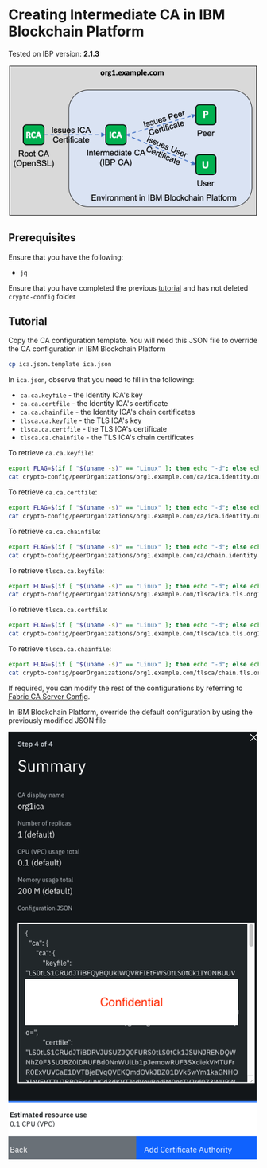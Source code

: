 <!-- markdownlint-disable MD033 -->
# Creating Intermediate CA in IBM Blockchain Platform

Tested on IBP version: **2.1.3**

<img src="img/ibp-scenario1.png" width="500" />

## Prerequisites

Ensure that you have the following:

* `jq`

Ensure that you have completed the previous [tutorial](README.md) and has not deleted `crypto-config` folder

## Tutorial

Copy the CA configuration template. You will need this JSON file to override the CA configuration in IBM Blockchain Platform

```bash
cp ica.json.template ica.json
```

In `ica.json`, observe that you need to fill in the following:

* `ca.ca.keyfile` - the Identity ICA's key
* `ca.ca.certfile` - the Identity ICA's certificate
* `ca.ca.chainfile` - the Identity ICA's chain certificates
* `tlsca.ca.keyfile` - the TLS ICA's key
* `tlsca.ca.certfile` - the TLS ICA's certificate
* `tlsca.ca.chainfile` - the TLS ICA's chain certificates

To retrieve `ca.ca.keyfile`:

```bash
export FLAG=$(if [ "$(uname -s)" == "Linux" ]; then echo "-d"; else echo "-b 0"; fi)
cat crypto-config/peerOrganizations/org1.example.com/ca/ica.identity.org1.example.com.key | base64 $FLAG
```

To retrieve `ca.ca.certfile`:

```bash
export FLAG=$(if [ "$(uname -s)" == "Linux" ]; then echo "-d"; else echo "-b 0"; fi)
cat crypto-config/peerOrganizations/org1.example.com/ca/ica.identity.org1.example.com.cert | base64 $FLAG
```

To retrieve `ca.ca.chainfile`:

```bash
export FLAG=$(if [ "$(uname -s)" == "Linux" ]; then echo "-d"; else echo "-b 0"; fi)
cat crypto-config/peerOrganizations/org1.example.com/ca/chain.identity.org1.example.com.cert | base64 $FLAG
```

To retrieve `tlsca.ca.keyfile`:

```bash
export FLAG=$(if [ "$(uname -s)" == "Linux" ]; then echo "-d"; else echo "-b 0"; fi)
cat crypto-config/peerOrganizations/org1.example.com/tlsca/ica.tls.org1.example.com.key | base64 $FLAG
```

To retrieve `tlsca.ca.certfile`:

```bash
export FLAG=$(if [ "$(uname -s)" == "Linux" ]; then echo "-d"; else echo "-b 0"; fi)
cat crypto-config/peerOrganizations/org1.example.com/tlsca/ica.tls.org1.example.com.cert | base64 $FLAG
```

To retrieve `tlsca.ca.chainfile`:

```bash
export FLAG=$(if [ "$(uname -s)" == "Linux" ]; then echo "-d"; else echo "-b 0"; fi)
cat crypto-config/peerOrganizations/org1.example.com/tlsca/chain.tls.org1.example.com.cert | base64 $FLAG
```

If required, you can modify the rest of the configurations by referring to [Fabric CA Server Config](https://hyperledger-fabric-ca.readthedocs.io/en/release-1.4/serverconfig.html).

In IBM Blockchain Platform, override the default configuration by using the previously modified JSON file

<img src="img/override.png" width="500" />
